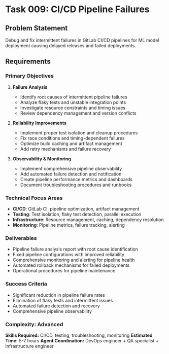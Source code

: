 # Task 009: CI/CD Pipeline Failures

## Problem Statement
Debug and fix intermittent failures in GitLab CI/CD pipelines for ML model deployment causing delayed releases and failed deployments.

## Requirements

### Primary Objectives
1. **Failure Analysis**
   - Identify root causes of intermittent pipeline failures
   - Analyze flaky tests and unstable integration points
   - Investigate resource constraints and timing issues
   - Review dependency management and version conflicts

2. **Reliability Improvements**
   - Implement proper test isolation and cleanup procedures
   - Fix race conditions and timing-dependent failures
   - Optimize build caching and artifact management
   - Add retry mechanisms and failure recovery

3. **Observability & Monitoring**
   - Implement comprehensive pipeline observability
   - Add automated failure detection and notification
   - Create pipeline performance metrics and dashboards
   - Document troubleshooting procedures and runbooks

### Technical Focus Areas
- **CI/CD**: GitLab CI, pipeline optimization, artifact management
- **Testing**: Test isolation, flaky test detection, parallel execution
- **Infrastructure**: Resource management, caching, dependency resolution
- **Monitoring**: Pipeline metrics, failure tracking, alerting

### Deliverables
- Pipeline failure analysis report with root cause identification
- Fixed pipeline configurations with improved reliability
- Comprehensive monitoring and alerting for pipeline health
- Automated rollback mechanisms for failed deployments
- Operational procedures for pipeline maintenance

### Success Criteria
- Significant reduction in pipeline failure rates
- Elimination of flaky tests and intermittent issues
- Automated failure detection and recovery
- Comprehensive pipeline observability

### Complexity: Advanced
**Skills Required:** CI/CD, testing, troubleshooting, monitoring
**Estimated Time:** 5-7 hours
**Agent Coordination:** DevOps engineer + QA specialist + Infrastructure engineer
